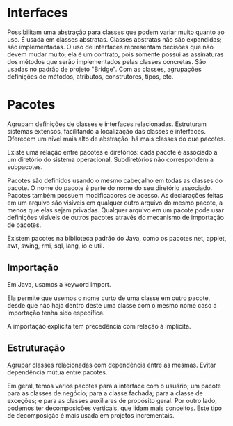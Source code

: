 # Interfaces

Possibilitam uma abstração para classes que podem variar muito quanto ao uso.
É usada em classes abstratas. Classes abstratas não são expandidas; são
implementadas. O uso de interfaces representam decisões que não devem mudar
muito; ela é um contrato, pois somente possui as assinaturas dos métodos
que serão implementados pelas classes concretas. São usadas no padrão de
projeto "Bridge". Com as classes, agrupações definições de métodos, atributos,
construtores, tipos, etc.

# Pacotes

Agrupam definições de classes e interfaces relacionadas. Estruturam sistemas
extensos, facilitando a localização das classes e interfaces. Oferecem um nível
mais alto de abstração: há mais classes do que pacotes.

Existe uma relação entre pacotes e diretórios: cada pacote é associado a um
diretório do sistema operacional. Subdiretórios não correspondem a subpacotes.

Pacotes são definidos usando o mesmo cabeçalho em todas as classes do pacote.
O nome do pacote é parte do nome do seu diretório associado. Pacotes também
possuem modificadores de acesso. As declarações feitas em um arquivo são
visíveis em qualquer outro arquivo do mesmo pacote, a menos que elas sejam
privadas. Qualquer arquivo em um pacote pode usar definições visíveis de outros
pacotes através do mecanismo de importação de pacotes.

Existem pacotes na biblioteca padrão do Java, como os pacotes net, applet, awt,
swing, rmi, sql, lang, io e util.

Importação
----------

Em Java, usamos a keyword import.

Ela permite que usemos o nome curto de uma classe em outro pacote, desde que
não haja dentro deste uma classe com o mesmo nome caso a importação tenha sido
específica.

A importação explícita tem precedência com relação à implícita.

Estruturação
------------

Agrupar classes relacionadas com dependência entre as mesmas. Evitar dependência
mútua entre pacotes.

Em geral, temos vários pacotes para a interface com o usuário; um pacote para as
classes de negócio; para a classe fachada; para a classe de exceções; e para as
classes auxiliares de propósito geral. Por outro lado, podemos ter decomposições
verticais, que lidam mais conceitos. Este tipo de decomposição é mais usada em
projetos incrementais.
